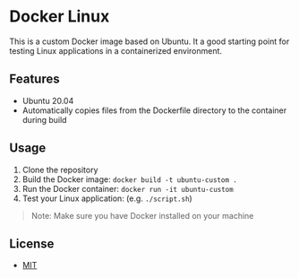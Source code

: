 # Docker Linux

This is a custom Docker image based on Ubuntu. It a good starting point for testing Linux applications in a containerized environment.

## Features

- Ubuntu 20.04
- Automatically copies files from the Dockerfile directory to the container during build

## Usage

1. Clone the repository
2. Build the Docker image: `docker build -t ubuntu-custom .`
3. Run the Docker container: `docker run -it ubuntu-custom`
4. Test your Linux application: (e.g. `./script.sh`)

> Note: Make sure you have Docker installed on your machine

## License

- [MIT](LICENSE.md)
